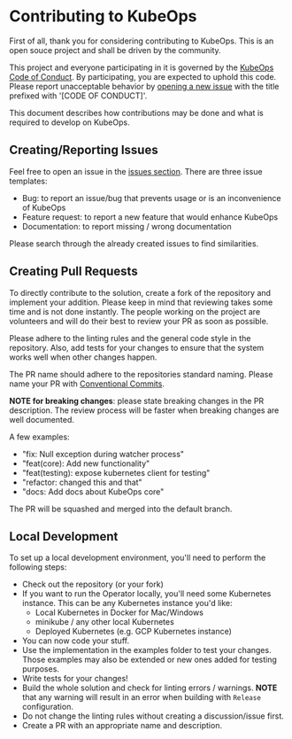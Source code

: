 # Contributing to KubeOps

First of all, thank you for considering contributing to KubeOps.
This is an open souce project and shall be driven by the community.

This project and everyone participating in it is governed by the
[KubeOps Code of Conduct](https://github.com/dotnet/dotnet-operator-sdk/blob/main/CODE_OF_CONDUCT.md). By participating, you are
expected to uphold this code. Please report unacceptable behavior by
[opening a new issue](https://github.com/dotnet/dotnet-operator-sdk/issues/new) with the title prefixed with '[CODE OF CONDUCT]'.

This document describes how contributions may be done and what is required
to develop on KubeOps.

## Creating/Reporting Issues

Feel free to open an issue in the [issues section](https://github.com/dotnet/dotnet-operator-sdk/issues).
There are three issue templates:

- Bug: to report an issue/bug that prevents usage or is an inconvenience of KubeOps
- Feature request: to report a new feature that would enhance KubeOps
- Documentation: to report missing / wrong documentation

Please search through the already created issues to find similarities.

## Creating Pull Requests

To directly contribute to the solution, create a fork of the repository
and implement your addition. Please keep in mind that reviewing takes some
time and is not done instantly. The people working on the project are volunteers
and will do their best to review your PR as soon as possible.

Please adhere to the linting rules and the general code style in the repository.
Also, add tests for your changes to ensure that the system works well
when other changes happen.

The PR name should adhere to
the repositories standard naming. Please name your PR
with [Conventional Commits](https://www.conventionalcommits.org/en/v1.0.0/#summary).

**NOTE for breaking changes**: please state breaking changes
in the PR description. The review process will be faster when
breaking changes are well documented.

A few examples:

- "fix: Null exception during watcher process"
- "feat(core): Add new functionality"
- "feat(testing): expose kubernetes client for testing"
- "refactor: changed this and that"
- "docs: Add docs about KubeOps core"

The PR will be squashed and merged into the default branch.

## Local Development

To set up a local development environment, you'll need to perform the following steps:

- Check out the repository (or your fork)
- If you want to run the Operator locally, you'll need some Kubernetes instance.
  This can be any Kubernetes instance you'd like:
  - Local Kubernetes in Docker for Mac/Windows
  - minikube / any other local Kubernetes
  - Deployed Kubernetes (e.g. GCP Kubernetes instance)
- You can now code your stuff.
- Use the implementation in the examples folder to test your changes. Those examples
  may also be extended or new ones added for testing purposes.
- Write tests for your changes!
- Build the whole solution and check for linting errors / warnings.
  **NOTE** that any warning will result in an error when building
  with `Release` configuration.
- Do not change the linting rules without creating a discussion/issue first.
- Create a PR with an appropriate name and description.
